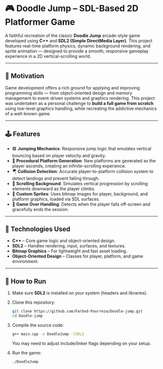 # 🎮 Doodle Jump – SDL-Based 2D Platformer Game

A faithful recreation of the classic **Doodle Jump** arcade-style game developed using **C++** and **SDL2 (Simple DirectMedia Layer)**. This project features real-time platform physics, dynamic background rendering, and sprite animation — designed to provide a smooth, responsive gameplay experience in a 2D vertical-scrolling world.

---

## 🧩 Motivation

Game development offers a rich ground for applying and improving programming skills — from object-oriented design and memory management to event-driven systems and graphics rendering. This project was undertaken as a personal challenge to **build a full game from scratch** using low-level graphics handling, while recreating the addictive mechanics of a well-known game.

---

## 🕹️ Features

- 🟩 **Jumping Mechanics**: Responsive jump logic that emulates vertical bouncing based on player velocity and gravity.
- 🧱 **Procedural Platform Generation**: New platforms are generated as the player ascends, creating an infinite-scrolling experience.
- 🪂 **Collision Detection**: Accurate player-to-platform collision system to detect landings and prevent falling through.
- 🌌 **Scrolling Background**: Simulates vertical progression by scrolling elements downward as the player climbs.
- 🎨 **Custom Sprites**: Uses bitmap images for player, background, and platform graphics, loaded via SDL surfaces.
- 🎯 **Game Over Handling**: Detects when the player falls off-screen and gracefully ends the session.

---

## 🔧 Technologies Used

- **C++** – Core game logic and object-oriented design.
- **SDL2** – Handles rendering, input, surfaces, and textures.
- **Bitmap Graphics** – For lightweight and fast asset loading.
- **Object-Oriented Design** – Classes for player, platform, and game environment.

---

## 🚀 How to Run

1. Make sure **SDL2** is installed on your system (headers and libraries).
2. Clone this repository:
   ```bash
   git clone https://github.com/Farbod-Pourreza/Doodle-jump.git
   cd Doodle-jump
3. Compile the source code:
   ```bash
   g++ main.cpp -o DoodleJump -lSDL2
   ```
   You may need to adjust include/linker flags depending on your setup.

4. Run the game:
   ```bash
   ./DoodleJump
